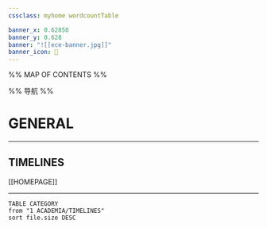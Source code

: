 ```yaml
---
cssclass: myhome wordcountTable

banner_x: 0.62858
banner_y: 0.628
banner: "![[ece-banner.jpg]]"
banner_icon: 📔
---
```


%% MAP OF CONTENTS %%

%% 导航 %%

# GENERAL
---
## TIMELINES
[[HOMEPAGE]]

---

```dataview
TABLE CATEGORY
from "1 ACADEMIA/TIMELINES"
sort file.size DESC
```